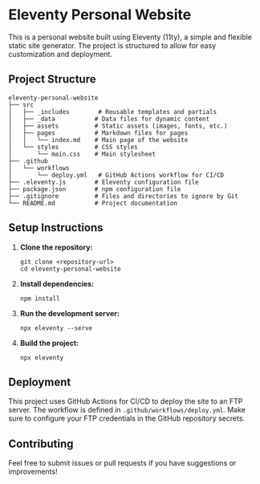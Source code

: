 # Eleventy Personal Website

This is a personal website built using Eleventy (11ty), a simple and flexible static site generator. The project is structured to allow for easy customization and deployment.

## Project Structure

```
eleventy-personal-website
├── src
│   ├── _includes        # Reusable templates and partials
│   ├── _data           # Data files for dynamic content
│   ├── assets          # Static assets (images, fonts, etc.)
│   ├── pages           # Markdown files for pages
│   │   └── index.md    # Main page of the website
│   └── styles          # CSS styles
│       └── main.css    # Main stylesheet
├── .github
│   └── workflows
│       └── deploy.yml   # GitHub Actions workflow for CI/CD
├── .eleventy.js        # Eleventy configuration file
├── package.json        # npm configuration file
├── .gitignore          # Files and directories to ignore by Git
└── README.md           # Project documentation
```

## Setup Instructions

1. **Clone the repository:**
   ```
   git clone <repository-url>
   cd eleventy-personal-website
   ```

2. **Install dependencies:**
   ```
   npm install
   ```

3. **Run the development server:**
   ```
   npx eleventy --serve
   ```

4. **Build the project:**
   ```
   npx eleventy
   ```

## Deployment

This project uses GitHub Actions for CI/CD to deploy the site to an FTP server. The workflow is defined in `.github/workflows/deploy.yml`. Make sure to configure your FTP credentials in the GitHub repository secrets.

## Contributing

Feel free to submit issues or pull requests if you have suggestions or improvements!